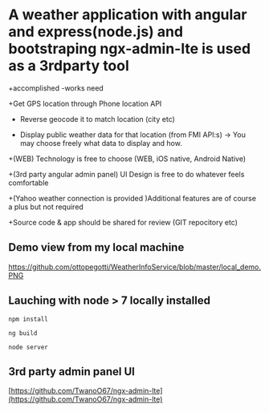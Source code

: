 # A weather application with angular and express(node.js) and bootstraping ngx-admin-lte is used as a 3rdparty tool
+accomplished
-works need

+Get GPS location through Phone location API     

+ Reverse geocode it to match location (city etc)

+ Display public weather data for that location (from FMI API:s) -> You may choose freely what data to display and how.

+(WEB) Technology is free to choose (WEB, iOS native, Android Native)

+(3rd party angular admin panel) UI Design is free to do whatever feels comfortable

+(Yahoo weather connection is provided )Additional features are of course a plus but not required

+Source code & app should be shared for review (GIT repocitory etc)


## Demo view from my local machine
https://github.com/ottopegotti/WeatherInfoService/blob/master/local_demo.PNG


## Lauching with node > 7 locally installed

```
npm install

ng build

node server
```

## 3rd party admin panel UI

[https://github.com/TwanoO67/ngx-admin-lte](https://github.com/TwanoO67/ngx-admin-lte)




